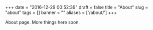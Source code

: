 +++
date = "2016-12-29 00:52:39"
draft = false
title = "About"
slug = "about"
tags = []
banner = ""
aliases = ['/about/']
+++


About page. More things here soon.
